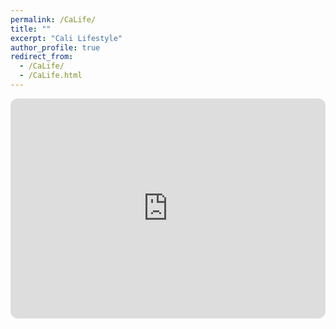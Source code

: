 ```yaml
---
permalink: /CaLife/
title: ""
excerpt: "Cali Lifestyle"
author_profile: true
redirect_from: 
  - /CaLife/
  - /CaLife.html
---
```


<iframe style="border-radius:12px" src="https://open.spotify.com/embed/track/5me8l6N4UI1mwK4yiHKPRO?utm_source=generator" width="100%" height="352" frameBorder="0" allowfullscreen="" allow="autoplay; clipboard-write; encrypted-media; fullscreen; picture-in-picture" loading="lazy"></iframe>
